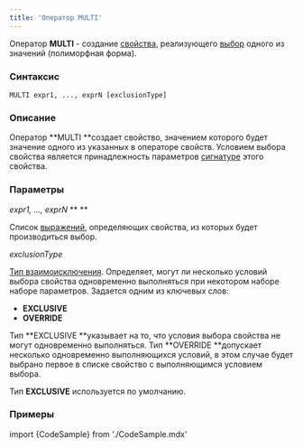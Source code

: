 ```yaml
---
title: 'Оператор MULTI'
---
```


Оператор **MULTI** - создание [свойства](Properties.md), реализующего [выбор](Selection_CASE_IF_MULTI_OVERRIDE_EXCLUSIVE_.md#single) одного из значений (полиморфная форма).

### Синтаксис

    MULTI expr1, ..., exprN [exclusionType]

### Описание

Оператор **MULTI **создает свойство, значением которого будет значение одного из указанных в операторе свойств. Условием выбора свойства является принадлежность параметров [сигнатуре](CLASS_operator.md) этого свойства. 

### Параметры

*expr1, ..., exprN* ** ** 

Список [выражений](Expression.md), определяющих свойства, из которых будет производиться выбор.

*exclusionType*

[Тип взаимоисключения](Selection_CASE_IF_MULTI_OVERRIDE_EXCLUSIVE_.md#exclusive). Определяет, могут ли несколько условий выбора свойства одновременно выполняться при некотором наборе наборе параметров. Задается одним из ключевых слов:

-   **EXCLUSIVE**
-   **OVERRIDE**

Тип **EXCLUSIVE **указывает на то, что условия выбора свойства не могут одновременно выполняться. Тип **OVERRIDE **допускает несколько одновременно выполняющихся условий, в этом случае будет выбрано первое в списке свойство с выполняющимся условием выбора. 

Тип **EXCLUSIVE** используется по умолчанию.

### Примеры


import {CodeSample} from './CodeSample.mdx'

<CodeSample url="https://ru-documentation.lsfusion.org/sample?file=OperatorPropertySample&block=multi"/>

